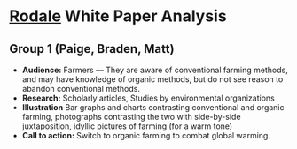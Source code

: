 # [Rodale](http://rodaleinstitute.org/assets/WhitePaper.pdf) White Paper Analysis
## Group 1 (Paige, Braden, Matt)


- **Audience:** Farmers &mdash; They are aware of conventional farming methods, and may have knowledge of organic methods, but do not see reason to abandon conventional methods.
- **Research:** Scholarly articles, Studies by environmental organizations
- **Illustration** Bar graphs and charts contrasting conventional and organic farming, photographs contrasting the two with side-by-side juxtaposition, idyllic pictures of farming (for a warm tone)
- **Call to action:** Switch to organic farming to combat global warming.
